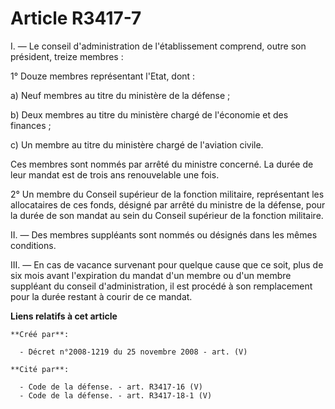 # Article R3417-7

I. ― Le conseil d'administration de l'établissement comprend, outre son président, treize membres :

1° Douze membres représentant l'Etat, dont :

a) Neuf membres au titre du ministère de la défense ;

b) Deux membres au titre du ministère chargé de l'économie et des finances ;

c) Un membre au titre du ministère chargé de l'aviation civile.

Ces membres sont nommés par arrêté du ministre concerné. La durée de leur mandat est de trois ans renouvelable une fois.

2° Un membre du Conseil supérieur de la fonction militaire, représentant les allocataires de ces fonds, désigné par arrêté du
ministre de la défense, pour la durée de son mandat au sein du Conseil supérieur de la fonction militaire.

II. ― Des membres suppléants sont nommés ou désignés dans les mêmes conditions.

III. ― En cas de vacance survenant pour quelque cause que ce soit, plus de six mois avant l'expiration du mandat d'un membre
ou d'un membre suppléant du conseil d'administration, il est procédé à son remplacement pour la durée restant à courir de ce
mandat.

**Liens relatifs à cet article**

	**Créé par**:

	  - Décret n°2008-1219 du 25 novembre 2008 - art. (V)

	**Cité par**:

	  - Code de la défense. - art. R3417-16 (V)
	  - Code de la défense. - art. R3417-18-1 (V)
